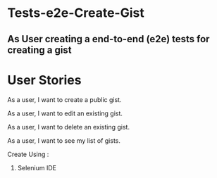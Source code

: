 # Tests-e2e-Create-Gist
## As User creating a end-to-end (e2e) tests for creating a gist ##
# User Stories #
As a user, I want to create a public gist.

As a user, I want to edit an existing gist.

As a user, I want to delete an existing gist.

As a user, I want to see my list of gists.

Create Using :
1. Selenium IDE

